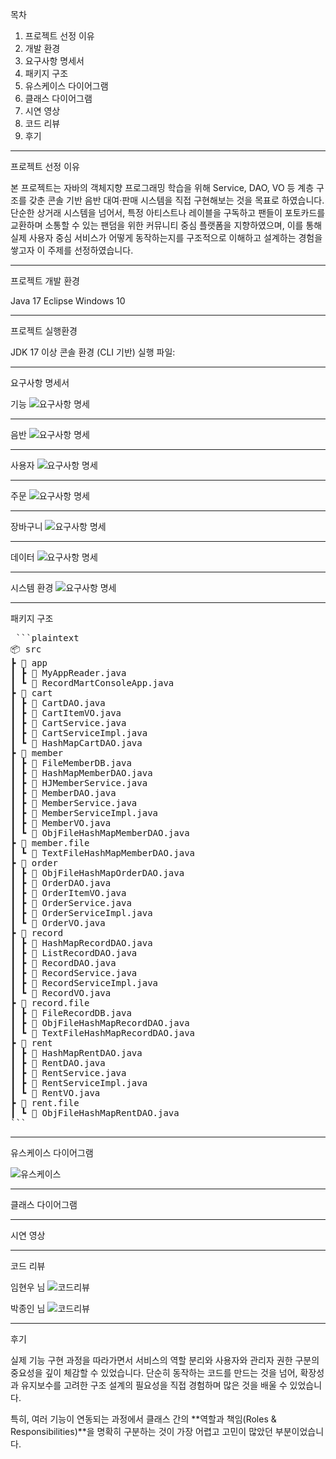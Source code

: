 목차

1. 프로젝트 선정 이유
2. 개발 환경
3. 요구사항 명세서
4. 패키지 구조
5. 유스케이스 다이어그램
6. 클래스 다이어그램
7. 시연 영상
8. 코드 리뷰
9. 후기

---

프로젝트 선정 이유

본 프로젝트는 자바의 객체지향 프로그래밍 학습을 위해 Service, DAO, VO 등 계층 구조를 갖춘 콘솔 기반 음반 대여·판매 시스템을 직접 구현해보는 것을 목표로 하였습니다. 단순한 상거래 시스템을 넘어서, 특정 아티스트나 레이블을 구독하고 팬들이 포토카드를 교환하며 소통할 수 있는 팬덤을 위한 커뮤니티 중심 플랫폼을 지향하였으며, 이를 통해 실제 사용자 중심 서비스가 어떻게 동작하는지를 구조적으로 이해하고 설계하는 경험을 쌓고자 이 주제를 선정하였습니다.

---

프로젝트 개발 환경

Java 17
Eclipse
Windows 10

---

프로젝트 실행환경

JDK 17 이상
콘솔 환경 (CLI 기반)
실행 파일: 

---

요구사항 명세서


기능
![요구사항 명세](images/화면%20캡처%202025-06-29%20142929.png)

---


음반
![요구사항 명세](images/화면%20캡처%202025-06-29%20143020.png)

---


사용자
![요구사항 명세](images/화면%20캡처%202025-06-29%20143120.png)

---


주문
![요구사항 명세](images/화면%20캡처%202025-06-29%20143144.png)

---


장바구니
![요구사항 명세](images/화면%20캡처%202025-06-29%20143203.png)

---


데이터
![요구사항 명세](images/화면%20캡처%202025-06-29%20143237.png)

---


시스템 환경
![요구사항 명세](images/화면%20캡처%202025-06-29%20143303.png)

---

패키지 구조

<pre> ```plaintext
📦 src
┣ 📁 app
┃ ┣ 📄 MyAppReader.java
┃ ┗ 📄 RecordMartConsoleApp.java
┣ 📁 cart
┃ ┣ 📄 CartDAO.java
┃ ┣ 📄 CartItemVO.java
┃ ┣ 📄 CartService.java
┃ ┣ 📄 CartServiceImpl.java
┃ ┗ 📄 HashMapCartDAO.java
┣ 📁 member
┃ ┣ 📄 FileMemberDB.java
┃ ┣ 📄 HashMapMemberDAO.java
┃ ┣ 📄 HJMemberService.java
┃ ┣ 📄 MemberDAO.java
┃ ┣ 📄 MemberService.java
┃ ┣ 📄 MemberServiceImpl.java
┃ ┣ 📄 MemberVO.java
┃ ┗ 📄 ObjFileHashMapMemberDAO.java
┣ 📁 member.file
┃ ┗ 📄 TextFileHashMapMemberDAO.java
┣ 📁 order
┃ ┣ 📄 ObjFileHashMapOrderDAO.java
┃ ┣ 📄 OrderDAO.java
┃ ┣ 📄 OrderItemVO.java
┃ ┣ 📄 OrderService.java
┃ ┣ 📄 OrderServiceImpl.java
┃ ┗ 📄 OrderVO.java
┣ 📁 record
┃ ┣ 📄 HashMapRecordDAO.java
┃ ┣ 📄 ListRecordDAO.java
┃ ┣ 📄 RecordDAO.java
┃ ┣ 📄 RecordService.java
┃ ┣ 📄 RecordServiceImpl.java
┃ ┗ 📄 RecordVO.java
┣ 📁 record.file
┃ ┣ 📄 FileRecordDB.java
┃ ┣ 📄 ObjFileHashMapRecordDAO.java
┃ ┗ 📄 TextFileHashMapRecordDAO.java
┣ 📁 rent
┃ ┣ 📄 HashMapRentDAO.java
┃ ┣ 📄 RentDAO.java
┃ ┣ 📄 RentService.java
┃ ┣ 📄 RentServiceImpl.java
┃ ┗ 📄 RentVO.java
┣ 📁 rent.file
┃ ┗ 📄 ObjFileHashMapRentDAO.java
``` </pre>

---

유스케이스 다이어그램

![유스케이스](images/화면%20캡처%202025-06-29%20145042.png)

---

클래스 다이어그램

---

시연 영상

---

코드 리뷰

임현우 님
![코드리뷰](images/화면%20캡처%202025-06-29%20152254.png)

박종인 님
![코드리뷰](images/화면%20캡처%202025-06-29%20152413.png)

---

후기

실제 기능 구현 과정을 따라가면서 서비스의 역할 분리와 사용자와 관리자 권한 구분의 중요성을 깊이 체감할 수 있었습니다.
단순히 동작하는 코드를 만드는 것을 넘어, 확장성과 유지보수를 고려한 구조 설계의 필요성을 직접 경험하며 많은 것을 배울 수 있었습니다.

특히, 여러 기능이 연동되는 과정에서 클래스 간의 **역할과 책임(Roles & Responsibilities)**을 명확히 구분하는 것이 가장 어렵고 고민이 많았던 부분이었습니다.

